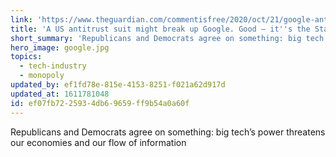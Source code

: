 ```yaml
---
link: 'https://www.theguardian.com/commentisfree/2020/oct/21/google-antitrust-monopoly-power-us-politics'
title: 'A US antitrust suit might break up Google. Good – it''s the Standard Oil of our day'
short_summary: 'Republicans and Democrats agree on something: big tech’s power threatens our economies and our flow of information'
hero_image: google.jpg
topics:
  - tech-industry
  - monopoly
updated_by: ef1fd78e-815e-4153-8251-f021a62d917d
updated_at: 1611781048
id: ef07fb72-2593-4db6-9659-ff9b54a0a60f
---
```

Republicans and Democrats agree on something: big tech’s power threatens our economies and our flow of information